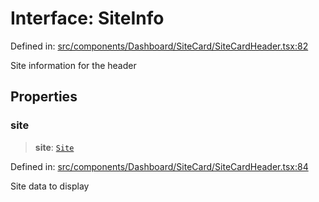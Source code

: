 # Interface: SiteInfo

Defined in: [src/components/Dashboard/SiteCard/SiteCardHeader.tsx:82](https://github.com/Nick2bad4u/Uptime-Watcher/blob/main/src/components/Dashboard/SiteCard/SiteCardHeader.tsx#L82)

Site information for the header

## Properties

### site

> **site**: [`Site`](../../../../../../shared/types/interfaces/Site.md)

Defined in: [src/components/Dashboard/SiteCard/SiteCardHeader.tsx:84](https://github.com/Nick2bad4u/Uptime-Watcher/blob/main/src/components/Dashboard/SiteCard/SiteCardHeader.tsx#L84)

Site data to display
